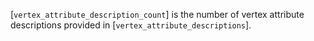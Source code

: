 [`vertex_attribute_description_count`] is the number of vertex attribute
descriptions provided in [`vertex_attribute_descriptions`].